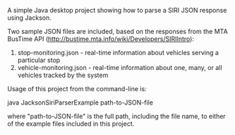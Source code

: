 A simple Java desktop project showing how to parse a SIRI JSON response using Jackson.

Two sample JSON files are included, based on the responses from the MTA BusTime API (http://bustime.mta.info/wiki/Developers/SIRIIntro):

1. stop-monitoring.json - real-time information about vehicles serving a particular stop
2. vehicle-monitoring.json - real-time information about one, many, or all vehicles tracked by the system

Usage of this project from the command-line is:

java JacksonSiriParserExample path-to-JSON-file

where "path-to-JSON-file" is the full path, including the file name, to either of the example files included in this project.
